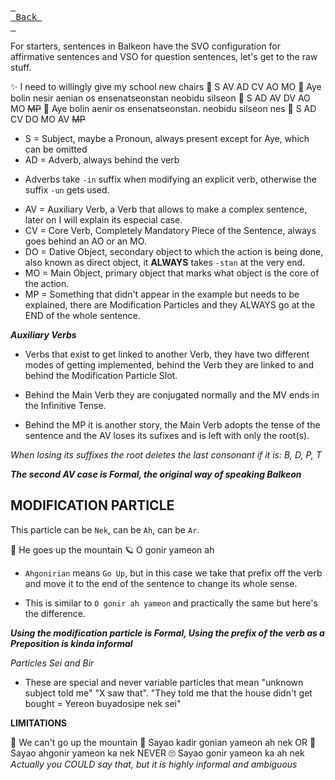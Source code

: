 [<kbd> <br> Back <br> </kbd>][Back]

[Back]: https://metroman.me/en/balkeon/docs

For starters, sentences in Balkeon have the SVO configuration for affirmative sentences and VSO for question sentences, let's get to the raw stuff.

✨ I need to willingly give my school new chairs
👀 S AV AD CV AO MO 
🌟 Aye bolin nesir aenian os ensenatseonstan neobidu silseon
 🚀 S AD AV DV AO MO ~~MP~~
🌟 Aye bolin aenir os ensenatseonstan. neobidu silseon nes
🚀 S AD CV DO MO AV ~~MP~~
- S = Subject, maybe a Pronoun, always present except for Aye, which can be omitted
- AD = Adverb, always behind the verb
* Adverbs take `-in` suffix when modifying an explicit verb, otherwise the suffix `-un` gets used. 
- AV = Auxiliary Verb, a Verb that allows to make a complex sentence, later on I will explain its especial case. 
- CV = Core Verb, Completely Mandatory Piece of the Sentence, always goes behind an AO or an MO.
- DO = Dative Object, secondary object to which the action is being done, also known as direct object, it **ALWAYS** takes `-stan` at the very end. 
- MO = Main Object, primary object that marks what object is the core of the action. 
- MP = Something that didn't appear in the example but needs to be explained, there are Modification Particles and they ALWAYS go at the END of the whole sentence. 

***Auxiliary Verbs***

- Verbs that exist to get linked to another Verb, they have two different modes of getting implemented, behind the Verb they are linked to and behind the Modification Particle Slot. 

- Behind the Main Verb they are conjugated normally and the MV ends in the Infinitive Tense. 

- Behind the MP it is another story, the Main Verb adopts the tense of the sentence and the AV loses its sufixes and is left with only the root(s). 

*When losing its suffixes the root deletes the last consonant if it is: B, D, P, T*

***The second AV case is Formal, the original way of speaking Balkeon***



## MODIFICATION PARTICLE

This particle can be `Nek`, can be `Ah`, can be `Ar`.

💫 He goes up the mountain
🪐 O gonir yameon ah

- `Ahgonirian` means `Go Up`, but in this case we take that prefix off the verb and move it to the end of the sentence to change its whole sense.

- This is similar to `O gonir ah yameon` and practically the same but here's the difference.

***Using the modification particle is Formal, Using the prefix of the verb as a Preposition is kinda informal***

*Particles Sei and Bir*

- These are special and never variable particles that mean "unknown subject told me" "X saw that". "They told me that the house didn't get bought = Yereon buyadosipe nek sei"

**LIMITATIONS**

🌟 We can't go up the mountain
🚀 Sayao kadir gonian yameon ah nek
OR
🚀 Sayao ahgonir yameon ka nek
NEVER
🙄 Sayao gonir yameon ka ah nek
*Actually you COULD say that, but it is highly informal and ambiguous*
